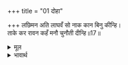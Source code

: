 +++
title = "01 दोहा"

+++
लछिमन अति लाघवँ सो नाक कान बिनु कीन्हि।  
ताके कर रावन कहँ मनौ चुनौती दीन्हि॥17॥  

<details><summary>मूल</summary>

लछिमन अति लाघवँ सो नाक कान बिनु कीन्हि।  
ताके कर रावन कहँ मनौ चुनौती दीन्हि॥17॥  
</details>

<details><summary>भावार्थ</summary>

लक्ष्मणजी ने बडी फुर्ती से उसको बिना नाक-कान की कर दिया। मानो उसके हाथ रावण को चुनौती दी हो!॥17॥  
</details>




<div class="audioEmbed"  caption="AIR-वाचनम्" src="https://archive
.org/download/rAmcharitmAnas-AIR/EPI-251.mp3"></div>
